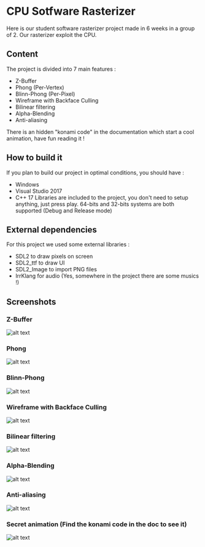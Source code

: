 # CPU Sotfware Rasterizer

Here is our student software rasterizer project made in 6 weeks in a group of 2. 
Our rasterizer exploit the CPU.

## Content

The project is divided into 7 main features :
- Z-Buffer
- Phong (Per-Vertex)
- Blinn-Phong (Per-Pixel)
- Wireframe with Backface Culling
- Bilinear filtering
- Alpha-Blending
- Anti-aliasing

There is an hidden "konami code" in the documentation which start a cool animation, have fun reading it !

## How to build it

If you plan to build our project in optimal conditions, you should have :
- Windows
- Visual Studio 2017
- C++ 17
Libraries are included to the project, you don't need to setup anything, just press play.
64-bits and 32-bits systems are both supported (Debug and Release mode)

## External dependencies

For this project we used some external libraries :
- SDL2 to draw pixels on screen
- SDL2_ttf to draw UI
- SDL2_Image to import PNG files
- IrrKlang for audio (Yes, somewhere in the project there are some musics !)

## Screenshots

### Z-Buffer
![alt text](screenshots/z-buffer.PNG?raw=true "Z-Buffer")

### Phong
![alt text](screenshots/phong.PNG?raw=true "Phong")

### Blinn-Phong
![alt text](screenshots/blinn-phong.PNG?raw=true "Blinn-Phong")

### Wireframe with Backface Culling
![alt text](screenshots/wireframe.PNG?raw=true "Wireframe with Backface Culling")

### Bilinear filtering
![alt text](screenshots/bilinear-filtering.PNG?raw=true "Bilinear filtering")

### Alpha-Blending
![alt text](screenshots/alpha-blending.PNG?raw=true "Alpha-Blending")

### Anti-aliasing
![alt text](screenshots/anti-aliasing.PNG?raw=true "Anti-aliasing")

### Secret animation (Find the konami code in the doc to see it)
![alt text](screenshots/zelda.PNG?raw=true "Secret animation")

